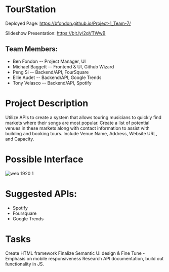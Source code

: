 # TourStation 

Deployed Page: https://bfondon.github.io/Project-1_Team-7/

Slideshow Presentation: https://bit.ly/2qVTWwB

## Team Members:
* Ben Fondon -- Project Manager, UI
* Michael Baggett -- Frontend & UI, Github Wizard
* Peng Si -- Backend/API, FourSquare
* Ellie Audet -- Backend/API, Google Trends
* Tony Velasco -- Backend/API, Spotify

# Project Description
Utilize APIs to create a system that allows touring musicians to quickly find markets where their songs are most popular.
Create a list of potential venues in these markets along with contact information to assist with building and booking tours. Include Venue 
Name, Address, Website URL, and Capacity.

# Possible Interface
![web 1920 1](https://user-images.githubusercontent.com/44389263/48157464-4aef4780-e295-11e8-82ff-c5428912b59e.png)

# Suggested APIs:
* Spotify
* Foursquare
* Google Trends

# Tasks
Create HTML framework
Finalize Semantic UI design & Fine Tune - Emphasis on mobile responsiveness
Research API documentation, build out functionality in JS.
